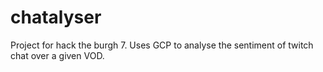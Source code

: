 # chatalyser

Project for hack the burgh 7. Uses GCP to analyse the sentiment of twitch chat over a given VOD.